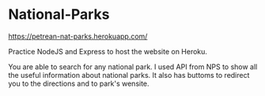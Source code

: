 # National-Parks

https://petrean-nat-parks.herokuapp.com/ 

Practice NodeJS and Express to host the website on Heroku.

You are able to search for any national park. I used API from NPS to show all the useful information about national parks. It also has buttoms to redirect you to the directions and to park's wensite.


